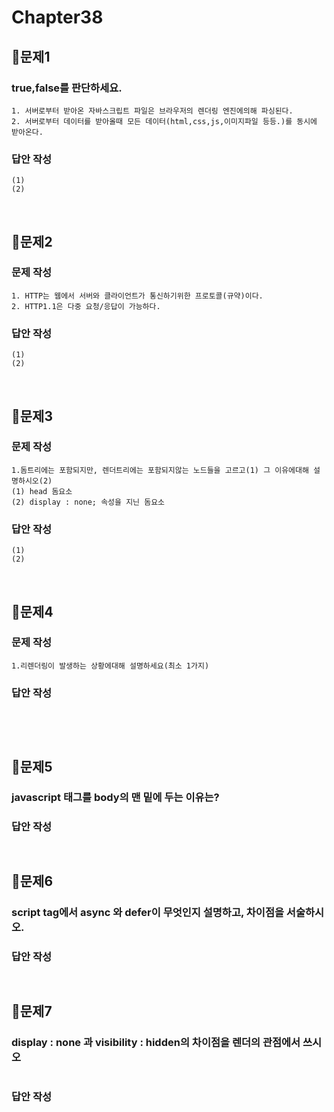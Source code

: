 # Chapter38
## 📌문제1
### true,false를 판단하세요.
```
1. 서버로부터 받아온 자바스크립트 파일은 브라우저의 렌더링 엔진에의해 파싱된다.
2. 서버로부터 데이터를 받아올때 모든 데이터(html,css,js,이미지파일 등등.)를 동시에 받아온다.
```
### 답안 작성
```
(1)
(2)
```

<br>

## 📌문제2
### 문제 작성
```
1. HTTP는 웹에서 서버와 클라이언트가 통신하기위한 프로토콜(규약)이다.
2. HTTP1.1은 다중 요청/응답이 가능하다.
```
### 답안 작성
```
(1)
(2)
```

<br>

## 📌문제3
### 문제 작성
```
1.돔트리에는 포함되지만, 렌더트리에는 포함되지않는 노드들을 고르고(1) 그 이유에대해 설명하시오(2)
(1) head 돔요소
(2) display : none; 속성을 지닌 돔요소
```
### 답안 작성
```
(1)
(2) 
```

<br>

## 📌문제4
### 문제 작성
```
1.리렌더링이 발생하는 상황에대해 설명하세요(최소 1가지)
```
### 답안 작성
```
 
```

<br>

## 📌문제5
### javascript 태그를 body의 맨 밑에 두는 이유는?
### 답안 작성
```
 
```

## 📌문제6
### script tag에서 async 와 defer이 무엇인지 설명하고, 차이점을 서술하시오.
### 답안 작성
```
 
```


## 📌문제7
### display : none 과 visibility : hidden의 차이점을 렌더의 관점에서 쓰시오
```

```
### 답안 작성
```
 
```
